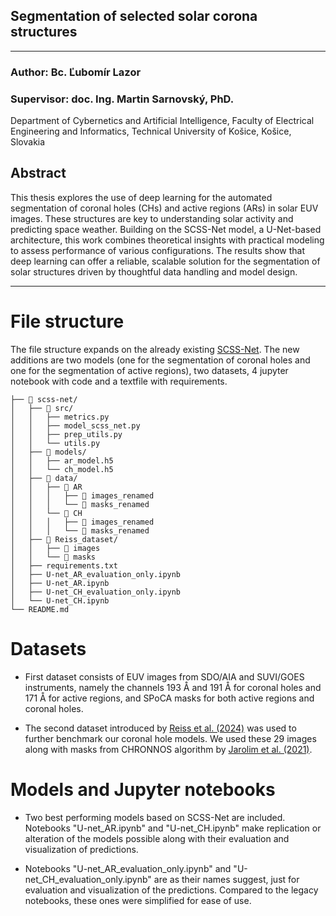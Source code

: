 ## Segmentation of selected solar corona structures

---

### Author: Bc. Ľubomír Lazor
### Supervisor: doc. Ing. Martin Sarnovský, PhD.
Department of Cybernetics and Artificial Intelligence, Faculty of Electrical Engineering and Informatics, Technical University of Košice, Košice, Slovakia


## Abstract
This thesis explores the use of deep learning for the automated segmentation of coronal holes (CHs) and active regions (ARs) in solar EUV images. These structures are key to understanding solar activity and predicting space weather. Building on the SCSS-Net model, a U-Net-based architecture, this work combines theoretical insights with practical modeling to assess performance of various configurations. The results show that deep learning can offer a reliable, scalable solution for the segmentation of solar structures driven by thoughtful data handling and model design.

---

# File structure
The file structure expands on the already existing [SCSS-Net](https://github.com/space-lab-sk/scss-net). The new additions are two models (one for the segmentation of coronal holes and one for the segmentation of active regions), two datasets, 4 jupyter notebook with code and a textfile with requirements.

```text
├── 📁 scss-net/
│   ├── 📁 src/
│   │   ├── metrics.py
│   │   ├── model_scss_net.py
│   │   ├── prep_utils.py
│   │   └── utils.py
│   ├── 📁 models/
│   │   ├── ar_model.h5
│   │   └── ch_model.h5
│   ├── 📁 data/
│   │   ├── 📁 AR
│   │   │   ├── 📁 images_renamed
│   │   │   └── 📁 masks_renamed
│   │   └── 📁 CH
│   │   │   ├── 📁 images_renamed
│   │   │   └── 📁 masks_renamed
│   ├── 📁 Reiss_dataset/
│   │   ├── 📁 images
│   │   └── 📁 masks
│   ├── requirements.txt
│   ├── U-net_AR_evaluation_only.ipynb
│   ├── U-net_AR.ipynb
│   ├── U-net_CH_evaluation_only.ipynb
│   └── U-net_CH.ipynb
└── README.md        
```

# Datasets

* First dataset consists of EUV images from SDO/AIA and SUVI/GOES instruments, namely the channels 193 Å and 191 Å for coronal holes and 171 Å for active regions, and SPoCA masks for both active regions and coronal holes.

* The second dataset introduced by [Reiss et al. (2024)](https://figshare.com/articles/dataset/Coronal_Hole_Detection_Comparison_Dataset/23997993/1?file=42085731) was used to further benchmark our coronal hole models. We used these 29 images along with masks from CHRONNOS algorithm by [Jarolim et al. (2021)](https://github.com/RobertJaro/MultiChannelCHDetection).

# Models and Jupyter notebooks

* Two best performing models based on SCSS-Net are included. Notebooks "U-net_AR.ipynb" and "U-net_CH.ipynb" make replication or alteration of the models possible along with their evaluation and visualization of predictions.

* Notebooks "U-net_AR_evaluation_only.ipynb" and "U-net_CH_evaluation_only.ipynb" are as their names suggest, just for evaluation and visualization of the predictions. Compared to the legacy notebooks, these ones were simplified for ease of use.
